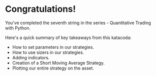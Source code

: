 # Congratulations!
You've completed the seventh string in the series - Quantitative Trading with Python.

Here's a quick summary of key takeaways from this katacoda:

* How to set parameters in our strategies.
* How to use sizers in our strategies.
* Adding indicators.
* Creation of a Short Moving Average Strategy.
* Plotting our entire strategy on the asset.